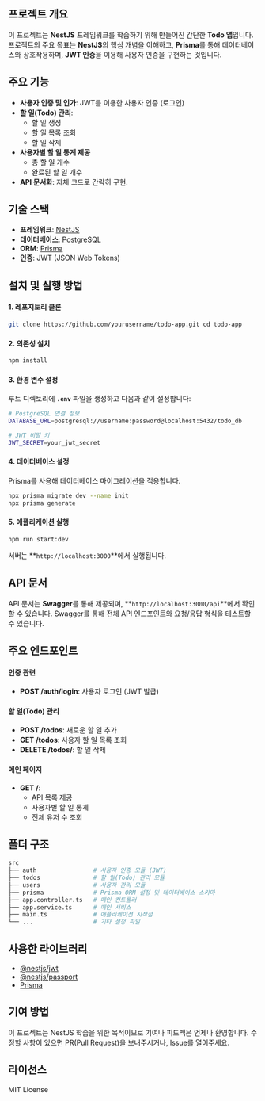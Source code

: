## 프로젝트 개요

이 프로젝트는 **NestJS** 프레임워크를 학습하기 위해 만들어진 간단한 **Todo 앱**입니다. 프로젝트의 주요 목표는 **NestJS**의 핵심 개념을 이해하고, **Prisma**를 통해 데이터베이스와 상호작용하며, **JWT 인증**을 이용해 사용자 인증을 구현하는 것입니다. 

## 주요 기능

- **사용자 인증 및 인가**: JWT를 이용한 사용자 인증 (로그인)
- **할 일(Todo) 관리**:
    - 할 일 생성
    - 할 일 목록 조회
    - 할 일 삭제
- **사용자별 할 일 통계 제공**
    - 총 할 일 개수
    - 완료된 할 일 개수
- **API 문서화**: 자체 코드로 간략히 구현.

## 기술 스택

- **프레임워크**: [NestJS](https://nestjs.com/)
- **데이터베이스**: [PostgreSQL](https://www.postgresql.org/)
- **ORM**: [Prisma](https://www.prisma.io/)
- **인증**: JWT (JSON Web Tokens)

## 설치 및 실행 방법

#### 1. 레포지토리 클론

```bash
git clone https://github.com/yourusername/todo-app.git cd todo-app
```
#### 2. 의존성 설치

```bash
npm install
```
#### 3. 환경 변수 설정

루트 디렉토리에 **`.env`** 파일을 생성하고 다음과 같이 설정합니다:
```bash
# PostgreSQL 연결 정보
DATABASE_URL=postgresql://username:password@localhost:5432/todo_db

# JWT 비밀 키
JWT_SECRET=your_jwt_secret
```
#### 4. 데이터베이스 설정

Prisma를 사용해 데이터베이스 마이그레이션을 적용합니다.

```bash
npx prisma migrate dev --name init
npx prisma generate
```
#### 5. 애플리케이션 실행
```bash
npm run start:dev
```

서버는 **`http://localhost:3000`**에서 실행됩니다.

## API 문서

API 문서는 **Swagger**를 통해 제공되며, **`http://localhost:3000/api`**에서 확인할 수 있습니다. Swagger를 통해 전체 API 엔드포인트와 요청/응답 형식을 테스트할 수 있습니다.

## 주요 엔드포인트

#### 인증 관련

- **POST /auth/login**: 사용자 로그인 (JWT 발급)

#### 할 일(Todo) 관리

- **POST /todos**: 새로운 할 일 추가
- **GET /todos**: 사용자 할 일 목록 조회
- **DELETE /todos/**: 할 일 삭제

#### 메인 페이지
- **GET /**:
    - API 목록 제공
    - 사용자별 할 일 통계
    - 전체 유저 수 조회

## 폴더 구조
```bash
src
├── auth                # 사용자 인증 모듈 (JWT)
├── todos               # 할 일(Todo) 관리 모듈
├── users               # 사용자 관리 모듈
├── prisma              # Prisma ORM 설정 및 데이터베이스 스키마
├── app.controller.ts   # 메인 컨트롤러
├── app.service.ts      # 메인 서비스
├── main.ts             # 애플리케이션 시작점
└── ...                 # 기타 설정 파일
```

## 사용한 라이브러리
- [@nestjs/jwt](https://www.npmjs.com/package/@nestjs/jwt)
- [@nestjs/passport](https://www.npmjs.com/package/@nestjs/passport)
- [Prisma](https://www.prisma.io/)

## 기여 방법
이 프로젝트는 NestJS 학습을 위한 목적이므로 기여나 피드백은 언제나 환영합니다. 수정할 사항이 있으면 PR(Pull Request)을 보내주시거나, Issue를 열어주세요.

## 라이선스
MIT License